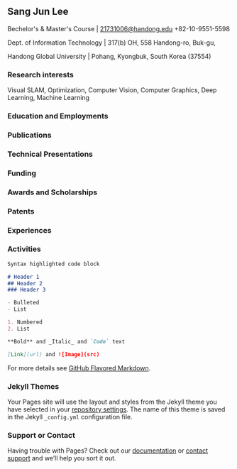 ## Sang Jun Lee

Bechelor's & Master's Course    | 21731006@handong.edu +82-10-9551-5598

Dept. of Information Technology |    317(b) OH, 558 Handong-ro, Buk-gu,

Handong Global University       | Pohang, Kyongbuk, South Korea (37554)

### Research interests
Visual SLAM, Optimization, Computer Vision, Computer Graphics, Deep Learning, Machine Learning

### Education and Employments


### Publications

### Technical Presentations

### Funding

### Awards and Scholarships

### Patents

### Experiences

### Activities



```markdown
Syntax highlighted code block

# Header 1
## Header 2
### Header 3

- Bulleted
- List

1. Numbered
2. List

**Bold** and _Italic_ and `Code` text

[Link](url) and ![Image](src)
```

For more details see [GitHub Flavored Markdown](https://guides.github.com/features/mastering-markdown/).

### Jekyll Themes

Your Pages site will use the layout and styles from the Jekyll theme you have selected in your [repository settings](https://github.com/eowjd0512/eowjd0512.github.io/settings). The name of this theme is saved in the Jekyll `_config.yml` configuration file.

### Support or Contact

Having trouble with Pages? Check out our [documentation](https://help.github.com/categories/github-pages-basics/) or [contact support](https://github.com/contact) and we’ll help you sort it out.
